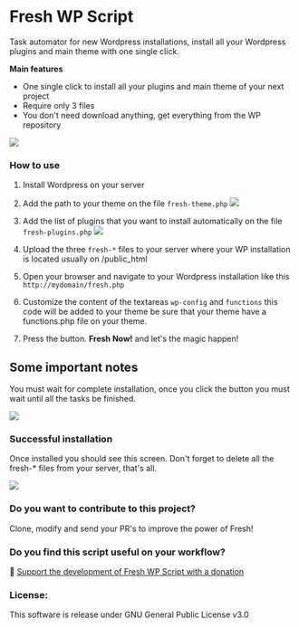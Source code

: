 # Fresh WP Script

Task automator for new Wordpress installations, install all your Wordpress plugins and main theme with one single click.

**Main features**

- One single click to install all your plugins and main theme of your next project
- Require only 3 files
- You don't need download anything, get everything from the WP repository

![](https://develus.com/share/fresh/fresh-preview.jpg)

### How to use

1. Install Wordpress on your server
2. Add the path to your theme on the file `fresh-theme.php`
![](https://develus.com/share/fresh/fresh-setup-theme.png)
3. Add the list of plugins that you want to install automatically on the file `fresh-plugins.php`
![](https://develus.com/share/fresh/fresh-setup-plugins.png)
4. Upload the three `fresh-*` files to your server where your WP installation is located usually on /public_html
5. Open your browser and navigate to your Wordpress installation like this `http://mydomain/fresh.php`
6. Customize the content of the textareas `wp-config` and `functions` this code will be added to your theme be sure that your theme have a functions.php file on your theme.

7. Press the button. **Fresh Now!** and let's the magic happen!

## Some important notes

You must wait for complete installation, once you click the button you must wait until all the tasks be finished.

![](https://develus.com/share/fresh/fresh-wait-installing.png)

### Successful installation

Once installed you should see this screen. Don't forget to delete all the fresh-* files from your server, that's all.

![](https://develus.com/share/fresh/fresh-finished.png)

### Do you want to contribute to this project?

Clone, modify and send your PR's to improve the power of Fresh!

### Do you find this script useful on your workflow?

🍺 [Support the development of Fresh WP Script with a donation](https://gumroad.com/l/freshwp)

### License:

This software is release under GNU General Public License v3.0